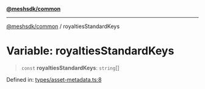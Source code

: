 [**@meshsdk/common**](../README.md)

***

[@meshsdk/common](../globals.md) / royaltiesStandardKeys

# Variable: royaltiesStandardKeys

> `const` **royaltiesStandardKeys**: `string`[]

Defined in: [types/asset-metadata.ts:8](https://github.com/MeshJS/mesh/blob/1abde1553cbd7cf2cf4e40197fc0de9e4a7d0f49/packages/mesh-common/src/types/asset-metadata.ts#L8)
